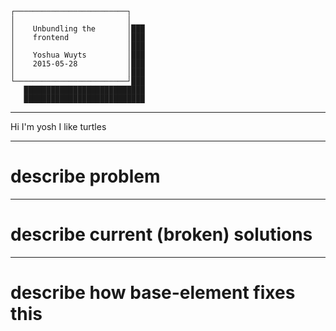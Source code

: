 ```
┌─────────────────────────┐
│                         │
│    Unbundling the       │███
│    frontend             │███
│                         │███
│    Yoshua Wuyts         │███
│    2015-05-28           │███
│                         │███
└─────────────────────────┘███
   ███████████████████████████
   ███████████████████████████
```
---
Hi I'm yosh
I like turtles

---
# describe problem

---
# describe current (broken) solutions

---
# describe how base-element fixes this
